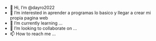 - 👋 Hi, I’m @dayro2022
- 👀 I’m interested in aprender a programas lo basico y llegar a crear mi propia pagina web
- 🌱 I’m currently learning ...
- 💞️ I’m looking to collaborate on ...
- 📫 How to reach me ...

<!---
dayro2022/dayro2022 is a ✨ special ✨ repository because its `README.md` (this file) appears on your GitHub profile.
You can click the Preview link to take a look at your changes.
--->
